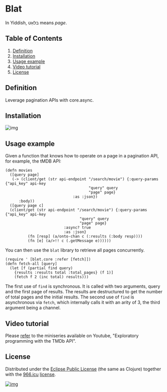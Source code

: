 # Blat

In Yiddish, בלאַט means *page*.


## Table of Contents

1.  [Definition](#org99f8752)
2.  [Installation](#orgc806d76)
3.  [Usage example](#orgdc38d7a)
4.  [Video tutorial](#orge63cf97)
5.  [License](#org2b818fe)


<a id="org99f8752"></a>

## Definition

Leverage pagination APIs with core.async.


<a id="orgc806d76"></a>

## Installation

![img](https://clojars.org/org.danielsz/blat/latest-version.svg)


<a id="orgdc38d7a"></a>

## Usage example

Given a function that knows how to operate on a page in a pagination API, for example, the tMDB API:

    (defn movies
      ([query page]
       (-> (client/get (str api-endpoint "/search/movie") {:query-params {"api_key" api-key
    								     "query" query
    								     "page" page}
    						      :as :json})
          :body))
      ([query page c]
      (client/get (str api-endpoint "/search/movie") {:query-params {"api_key" api-key
    								 "query" query
    								 "page" page}
    						  :async? true
    						  :as :json}
    	      (fn [resp] (a/onto-chan c (:results (:body resp))))
    	      (fn [e] (a/>!! c (.getMessage e))))))

You can then use the `blat` library to retrieve all pages concurrently. 

    (require ' [blet.core :refer [fetch]])
    (defn fetch-all [query]
      (let [f (partial find query)
    	{results :results total :total_pages} (f 1)]
        (fetch f 2 (inc total) results)))

The first use of `find` is synchronous. It is called with two arguments, query and the first page of results. The results are destructured to get the number of total pages and the initial results. The second use of `find` is asynchronous via `fetch`, which internally calls it with an arity of 3, the third argument being a channel.


<a id="orge63cf97"></a>

## Video tutorial

Please [refer](https://www.youtube.com/watch?v=1KRWfVhbBM8) to the miniseries available on Youtube, "Exploratory programming with the TMDb API". 


<a id="org2b818fe"></a>

## License

Distributed under the [Eclipse Public License](http://opensource.org/licenses/eclipse-1.0.php) (the same as Clojure) together with the [966.icu](https://996.icu/#/en_US) [license](https://github.com/996icu/996.ICU/blob/master/LICENSE).

[![img](https://img.shields.io/badge/link-996.icu-red.svg)](https://img.shields.io/badge/link-996.icu-red.svg)

